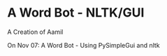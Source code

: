 # A Word Bot - NLTK/GUI

A Creation of Aamil

On Nov 07: A Word Bot - Using PySimpleGui and nltk

  
